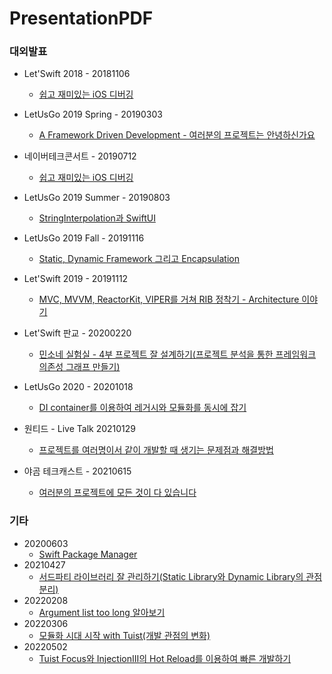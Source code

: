 # PresentationPDF

### 대외발표

* Let'Swift 2018 - 20181106
  * [쉽고 재미있는 iOS 디버깅](./PDF/20181106_LetsSwift_Debugging_With%20Xcode_LLDB_and_Chisel.pdf)

* LetUsGo 2019 Spring - 20190303
  * [A Framework Driven Development - 여러분의 프로젝트는 안녕하신가요](./PDF/20190330_LetUsGo19_spring_A_Framework_Driven_Development.pdf)

* 네이버테크콘서트 - 20190712
  * [쉽고 재미있는 iOS 디버깅](./PDF/20190712_%EB%84%A4%EC%9D%B4%EB%B2%84%ED%85%8C%ED%81%AC%EC%BD%98%EC%84%9C%ED%8A%B8__%EC%89%BD%EA%B3%A0_%EC%9E%AC%EB%AF%B8%EC%9E%88%EB%8A%94_iOS_%EB%94%94%EB%B2%84%EA%B9%85.pdf)

* LetUsGo 2019 Summer - 20190803
  * [StringInterpolation과 SwiftUI](./PDF/20190803_LetUsGo19_summer_StringInterpolation_swiftUI.pdf)

* LetUsGo 2019 Fall - 20191116
  * [Static, Dynamic Framework 그리고 Encapsulation](./PDF/20191116_LetUsGo_2019_fall_dynamicframework_staticframework_encapulation.pdf)

* Let'Swift 2019 - 20191112
  * [MVC, MVVM, ReactorKit, VIPER를 거쳐 RIB 정착기 - Architecture 이야기](./PDF/20191112_letswift19_ribs_architecture.pdf)

* Let'Swift 판교 - 20200220
  * [민소네 실험실 - 4부 프로젝트 잘 설계하기(프로젝트 분석을 통한 프레임워크 의존성 그래프 만들기)](./PDF/20200220_letswift_%ED%94%84%EB%A1%9C%EC%A0%9D%ED%8A%B8_%EB%B6%84%EC%84%9D%EC%9D%84_%ED%86%B5%ED%95%9C_%ED%94%84%EB%A0%88%EC%9E%84%EC%9B%8C%ED%81%AC_%EC%9D%98%EC%A1%B4%EC%84%B1_%EA%B7%B8%EB%9E%98%ED%94%84_%EB%A7%8C%EB%93%A4%EA%B8%B0.pdf)

* LetUsGo 2020 - 20201018
  * [DI container를 이용하여 레거시와 모듈화를 동시에 잡기](./PDF/20201018_LetUsGo20_fall_dependency_injection_container.pdf)

* 원티드 - Live Talk 20210129
  * [프로젝트를 여러명이서 같이 개발할 때 생기는 문제점과 해결방법](./PDF/20210129_Wanted_Live_Talk.pdf)

* 야곰 테크캐스트 - 20210615
  * [여러분의 프로젝트에 모든 것이 다 있습니다](./PDF/20210615_%EC%95%BC%EA%B3%B0_%ED%85%8C%ED%81%AC%EC%BA%90%EC%8A%A4%ED%8A%B8.pdf)

### 기타
* 20200603
  * [Swift Package Manager](./PDF/20200603_%EC%B9%B4%EC%B9%B4%EC%98%A4%EB%B1%85%ED%81%AC_SwiftPackageManager.pdf)
* 20210427
  * [서드파티 라이브러리 잘 관리하기(Static Library와 Dynamic Library의 관점 분리)](./PDF/20210427_%EC%B9%B4%EC%B9%B4%EC%98%A4%EB%B1%85%ED%81%AC_%EC%84%9C%EB%93%9C%ED%8C%8C%ED%8B%B0_%EB%9D%BC%EC%9D%B4%EB%B8%8C%EB%9F%AC%EB%A6%AC_%EC%9E%98_%EA%B4%80%EB%A6%AC%ED%95%98%EA%B8%B0.pdf)
* 20220208
  * [Argument list too long 알아보기](./PDF/20220208_Argument_list_too_long_%EC%95%8C%EC%95%84%EB%B3%B4%EA%B8%B0.pdf)
* 20220306
  * [모듈화 시대 시작 with Tuist(개발 관점의 변화)](./PDF/20220306_%EB%AA%A8%EB%93%88%ED%99%94_%EC%8B%9C%EB%8C%80_%EC%8B%9C%EC%9E%91_with_Tuist_%EB%B0%B0%ED%8F%AC%EB%B2%84%EC%A0%84.pdf)
* 20220502
  * [Tuist Focus와 InjectionIII의 Hot Reload를 이용하여 빠른 개발하기](./PDF/20220502_DemoApp%EA%B3%BC_Inject%EC%9D%98_Hot_Reload%EB%A5%BC_%EC%9D%B4%EC%9A%A9%ED%95%98%EC%97%AC_%EB%B9%A0%EB%A5%B8_%EA%B0%9C%EB%B0%9C%ED%95%98%EA%B8%B0.pdf)